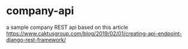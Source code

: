 # company-api
a sample company REST api based on this article https://www.caktusgroup.com/blog/2019/02/01/creating-api-endpoint-django-rest-framework/
